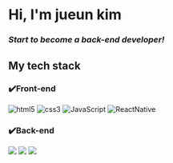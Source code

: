 <h1>Hi, I'm jueun kim</h1>
<p>
  <em>
    <h3>
      Start to become a back-end developer!
    </h3>
  </em>
</p>

<h2>My tech stack</h2>

### ✔️Front-end
![html5](https://img.shields.io/badge/-html5-%23E34F26?style=for-the-badge&logo=html5&logoColor=white)
![css3](https://img.shields.io/badge/-css3-%231572B6?style=for-the-badge&logo=css3&logoColor=white)
![JavaScript](https://img.shields.io/badge/-JavaScript-%23F7DF1E?style=for-the-badge&logo=javascript&logoColor=black)
![ReactNative](https://img.shields.io/badge/-reactnative-black?style=for-the-badge&logo=react)
### ✔️Back-end
<img src="https://img.shields.io/badge/Java-007396?style=for-the-badge&logo=OpenJDK&logoColor=white"/>
<img src="https://img.shields.io/badge/spring-6DB33F?style=for-the-badge&logo=spring&logoColor=white"/>
<img src="https://img.shields.io/badge/oracle-F80000?style=for-the-badge&logo=oracle&logoColor=white"/>


